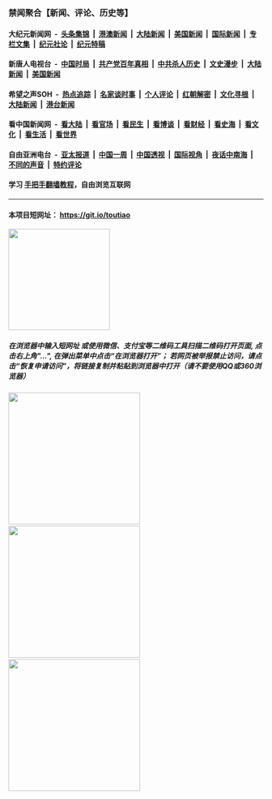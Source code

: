 ### 禁闻聚合【新闻、评论、历史等】

#### 大纪元新闻网 &nbsp;-&nbsp; [头条集锦](indexes/E头条集锦.md?t=02251031) &nbsp;|&nbsp; [港澳新闻](indexes/E港澳新闻.md?t=02251031)  &nbsp;|&nbsp; [大陆新闻](indexes/E大陆新闻.md?t=02251031) &nbsp;|&nbsp; [美国新闻](indexes/E美国新闻.md?t=02251031) &nbsp;|&nbsp; [国际新闻](indexes/E国际新闻.md?t=02251031) &nbsp;|&nbsp; [专栏文集](indexes/E专栏文集.md?t=02251031) &nbsp;|&nbsp; [纪元社论](indexes/E纪元社论.md?t=02251031) &nbsp;|&nbsp; [纪元特稿](indexes/E纪元特稿.md?t=02251031) 

#### 新唐人电视台 &nbsp;-&nbsp; [中国时局](indexes/N中国时局.md?t=02251031) &nbsp;|&nbsp; [共产党百年真相](indexes/N共产党百年真相.md?t=02251031) &nbsp;|&nbsp; [中共杀人历史](indexes/N中共杀人历史.md?t=02251031) &nbsp;|&nbsp; [文史漫步](indexes/N文史漫步.md?t=02251031) &nbsp;|&nbsp; [大陆新闻](indexes/N大陆新闻.md?t=02251031) &nbsp;|&nbsp; [美国新闻](indexes/N美国新闻.md?t=02251031)

#### 希望之声SOH &nbsp;-&nbsp; [热点追踪](indexes/H热点追踪.md?t=02251031) &nbsp;|&nbsp; [名家谈时事](indexes/H名家谈时事.md?t=02251031) &nbsp;|&nbsp; [个人评论](indexes/H个人评论.md?t=02251031)  &nbsp;|&nbsp; [红朝解密](indexes/H红朝解密.md?t=02251031) &nbsp;|&nbsp; [文化寻根](indexes/H文化寻根.md?t=02251031) &nbsp;|&nbsp; [大陆新闻](indexes/H大陆新闻.md?t=02251031) &nbsp;|&nbsp; [港台新闻](indexes/H港台新闻.md?t=02251031)

#### 看中国新闻网 &nbsp;-&nbsp; [看大陆](indexes/S看大陆.md?t=02251031) &nbsp;|&nbsp; [看官场](indexes/S看官场.md?t=02251031) &nbsp;|&nbsp; [看民生](indexes/S看民生.md?t=02251031)  &nbsp;|&nbsp; [看博谈](indexes/S看博谈.md?t=02251031) &nbsp;|&nbsp; [看财经](indexes/S看财经.md?t=02251031) &nbsp;|&nbsp; [看史海](indexes/S看史海.md?t=02251031) &nbsp;|&nbsp; [看文化](indexes/S看文化.md?t=02251031) &nbsp;|&nbsp; [看生活](indexes/S看生活.md?t=02251031) &nbsp;|&nbsp; [看世界](indexes/S看世界.md?t=02251031)

#### 自由亚洲电台 &nbsp;-&nbsp; [亚太报道](indexes/R亚太报道.md?t=02251031) &nbsp;|&nbsp; [中国一周](indexes/R中国一周.md?t=02251031) &nbsp;|&nbsp; [中国透视](indexes/R中国透视.md?t=02251031)  &nbsp;|&nbsp; [国际视角](indexes/R国际视角.md?t=02251031) &nbsp;|&nbsp; [夜话中南海](indexes/R夜话中南海.md?t=02251031) &nbsp;|&nbsp; [不同的声音](indexes/R不同的声音.md?t=02251031) &nbsp;|&nbsp; [特约评论](indexes/R特约评论.md?t=02251031)

#### 学习 [手把手翻墙教程](https://github.com/gfw-breaker/guides/wiki)，自由浏览互联网

----

#### 本项目短网址： https://git.io/toutiao
<img src="https://raw.githubusercontent.com/gfw-breaker/banned-news/master/scripts/img/qr.png" width="200px"/>  

##### 在浏览器中输入短网址 或使用微信、支付宝等二维码工具扫描二维码打开页面, 点击右上角"...", 在弹出菜单中点击“在浏览器打开”； 若网页被举报禁止访问，请点击“恢复申请访问”，将链接复制并粘贴到浏览器中打开（请不要使用QQ或360浏览器）

<img src="https://raw.githubusercontent.com/gfw-breaker/banned-news/master/scripts/img/1.png" width="260px"/> &nbsp; <img src="https://raw.githubusercontent.com/gfw-breaker/banned-news/master/scripts/img/2.png" width="260px"/> &nbsp; <img src="https://raw.githubusercontent.com/gfw-breaker/banned-news/master/scripts/img/3.png" width="260px"/>
